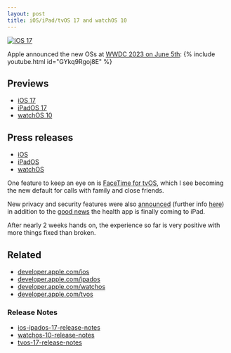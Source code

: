 ```yaml
---
layout: post
title: iOS/iPad/tvOS 17 and watchOS 10
---
```

[![iOS 17](https://developer.apple.com/assets/elements/icons/ipados-17-num/ipados-17-num-96x96_2x.png "iOS 17 logo")](https://blog.petergilani.com/ios-ipados-tvos-17-watchos10/ios-ipados-tvos-17-watchos10/)

Apple announced the new OSs at [WWDC 2023 on June 5th](https://developer.apple.com/wwdc23/):
{% include youtube.html id="GYkq9Rgoj8E" %}

## Previews
- [iOS 17](https://www.apple.com/uk/ios/ios-17-preview/)
- [iPadOS 17](https://www.apple.com/uk/ipados/ipados-17-preview/)
- [watchOS 10](https://www.apple.com/uk/watchos/watchos-preview/)

## Press releases 
- [iOS](https://www.apple.com/uk/newsroom/2023/06/ios-17-makes-iphone-more-personal-and-intuitive/)
- [iPadOS](https://www.apple.com/uk/newsroom/2023/06/ipados-17-brings-new-levels-of-personalization-and-versatility-to-ipad/)
- [watchOS](https://www.apple.com/uk/newsroom/2023/06/introducing-watchos-10-a-milestone-update-for-apple-watch/)

One feature to keep an eye on is [FaceTime for tvOS](https://www.apple.com/uk/newsroom/2023/06/tvos-17-brings-facetime-and-video-conferencing-to-apple-tv-4k/), which I see becoming the new default for calls with family and close friends.

New privacy and security features were also [announced](https://www.apple.com/newsroom/2023/06/apple-announces-powerful-new-privacy-and-security-features/) (further info [here](https://developer.apple.com/videos/play/wwdc2023/10053/)) in addition to the [good news](https://www.apple.com/uk/newsroom/2023/06/apple-provides-powerful-insights-into-new-areas-of-health/) the health app is finally coming to iPad.

After nearly 2 weeks hands on, the experience so far is very positive with more things fixed than broken.

## Related
- [developer.apple.com/ios](https://developer.apple.com/ios/)
- [developer.apple.com/ipados](https://developer.apple.com/ipados/)
- [developer.apple.com/watchos](https://developer.apple.com/watchos/)
- [developer.apple.com/tvos](https://developer.apple.com/tvos/)

### Release Notes
- [ios-ipados-17-release-notes](https://developer.apple.com/documentation/ios-ipados-release-notes/ios-ipados-17-release-notes)
- [watchos-10-release-notes](https://developer.apple.com/documentation/watchos-release-notes/watchos-10-release-notes)
- [tvos-17-release-notes](https://developer.apple.com/documentation/tvos-release-notes/tvos-17-release-notes)